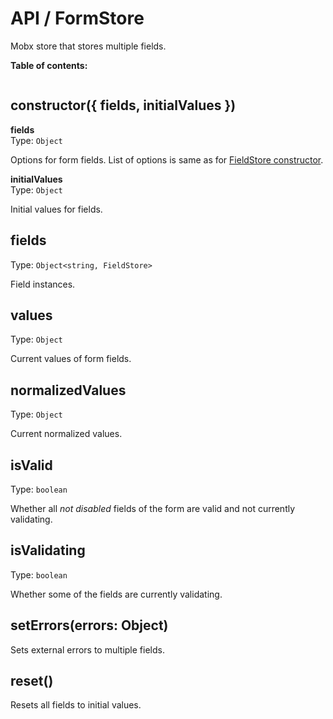 # API / FormStore

Mobx store that stores multiple fields.

**Table of contents:**

```@toc
```

## constructor({ fields, initialValues })

**fields**
<br>
Type: `Object`

Options for form fields.
List of options is same as for
[FieldStore constructor](/api/field-store#constructoroptions-object).

**initialValues**
<br>
Type: `Object`

Initial values for fields.

## fields

Type: `Object<string, FieldStore>`

Field instances.

## values

Type: `Object`

Current values of form fields.

## normalizedValues

Type: `Object`

Current normalized values.

## isValid

Type: `boolean`

Whether all *not disabled* fields of the form are valid and not currently validating.

## isValidating

Type: `boolean`

Whether some of the fields are currently validating.

## setErrors(errors: Object)

Sets external errors to multiple fields.

## reset()

Resets all fields to initial values.
